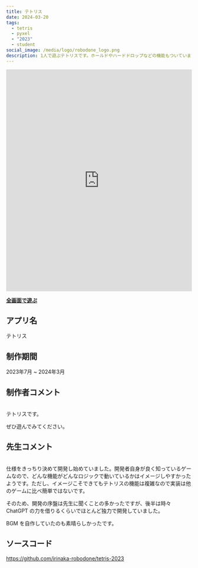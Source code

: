 ```yaml
---
title: テトリス
date: 2024-03-20
tags:
  - tetris
  - pyxel
  - "2023"
  - student
social_image: /media/logo/robodone_logo.png
description: 1人で遊ぶテトリスです。ホールドやハードドロップなどの機能もついています。Python で Pyxel というゲーム開発エンジンを使って開発しました。キーボードが必要です。
---
```


<iframe src="https://irinaka-robodone.github.io/tetris-2023/" width="100%" height="600px" frameborder="0" scrolling="no"></iframe>

<b>[全画面で遊ぶ](https://irinaka-robodone.github.io/tetris-2023/)</b>

## アプリ名
テトリス

## 制作期間
2023年7月 ~ 2024年3月

## 制作者コメント
<br>
テトリスです。

ぜひ遊んでみてください。

## 先生コメント
<br>
仕様をきっちり決めて開発し始めていました。開発者自身が良く知っているゲームなので、どんな機能がどんなロジックで動いているかはイメージしやすかったようです。ただし、イメージこそできてもテトリスの機能は複雑なので実装は他のゲームに比べ簡単ではないです。

そのため、開発の序盤は先生に聞くことの多かったですが、後半は時々 ChatGPT の力を借りるくらいでほとんど独力で開発していました。

BGM を自作していたのも素晴らしかったです。

## ソースコード
https://github.com/irinaka-robodone/tetris-2023